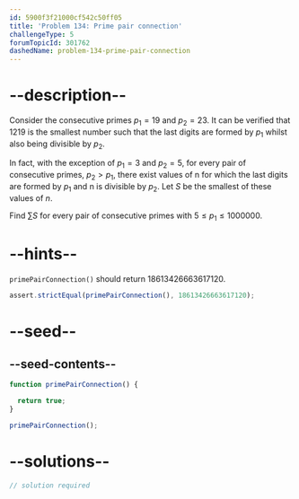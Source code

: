 ```yaml
---
id: 5900f3f21000cf542c50ff05
title: 'Problem 134: Prime pair connection'
challengeType: 5
forumTopicId: 301762
dashedName: problem-134-prime-pair-connection
---
```


# --description--

Consider the consecutive primes $p_1 = 19$ and $p_2 = 23$. It can be verified that 1219 is the smallest number such that the last digits are formed by $p_1$ whilst also being divisible by $p_2$.

In fact, with the exception of $p_1 = 3$ and $p_2 = 5$, for every pair of consecutive primes, $p_2 > p_1$, there exist values of n for which the last digits are formed by $p_1$ and n is divisible by $p_2$. Let $S$ be the smallest of these values of $n$.

Find $\sum{S}$ for every pair of consecutive primes with $5 ≤ p_1 ≤ 1000000$.

# --hints--

`primePairConnection()` should return 18613426663617120.

```js
assert.strictEqual(primePairConnection(), 18613426663617120);
```

# --seed--

## --seed-contents--

```js
function primePairConnection() {

  return true;
}

primePairConnection();
```

# --solutions--

```js
// solution required
```
